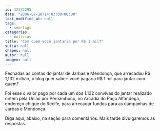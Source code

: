 ```yaml
---
id: 12372295
date: "2006-07-18T14:03:00+00:00"
last_modified_at: null
tags:
  - sem-tags
categories:
  - noticias
title: "Com quem você jantaria por R$ 1 mil?"
sutia: null
chapeu: null
autor: null
imagem: null
---
```

<p><P>Fechadas as contas do jantar de Jarbas e Mendonça, que arrecadou R$ 1,132 milhão, o blog quer saber: você pagaria R$ 1 mil para jantar com quem?</P></p>
<p><P>Foi esse o valor pago por cada um dos 1.132 convivas do jantar realizado ontem pela União por Pernambuco, no Arcádia do Paço Alfândega, endereço chique do Recife, para arrecadar fundos para as campanhas de Jarbas e Mendonça.</P></p>
<p><P>Diga aqui, abaixo, na seção para comentários. Mais tarde divulgaremos as respostas.</P> </p>
